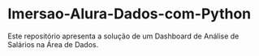 # Imersao-Alura-Dados-com-Python
Este repositório apresenta a solução de um Dashboard de Análise de Salários na Área de Dados. 
